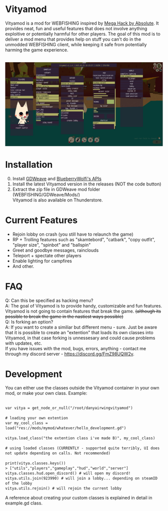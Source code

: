 # Vityamod

Vityamod is a mod for WEBFISHING inspired by [Mega Hack by Absolute](https://youtu.be/_fgQr0SSIys). It provides neat, fun and useful features that does not involve anything exploitive or potentially harmful for other players.
The goal of this mod is to deliver a mod menu that provides help on stuff you can't do in the unmodded WEBFISHING client, while keeping it safe from potentially harming the game experience. <br><br>

<p align="center">
  <img src="https://github.com/danyairwing/webfishing-vityamod/blob/main/previews/20250525161538_1.jpg?raw=true" />
</p>

# Installation 
0. Install [GDWeave](https://github.com/NotNite/GDWeave) and [BlueberryWolfi's APIs](https://github.com/BlueberryWolf/APIs)
1. Install the latest Vityamod version in the releases (NOT the code button)
2. Extract the zip file in GDWeave mod folder (WEBFISHING/GDWeave/Mods/) <br>
Vityamod is also available on Thunderstore.
# Current Features
* Rejoin lobby on crash (you still have to relaunch the game)
* RP + Trolling features such as "skamtebord", "catbark", "copy outfit", "player size", "spinbot" and "ballspin"
* Greet and goodbye messages, rainclouds
* Teleport + spectate other players
* Enable lighting for campfires
* And other.

# FAQ
Q: Can this be specified as hacking menu? <br>
A: The goal of Vityamod is to provide handy, customizable and fun features. Vityamod is not going to contain features that break the game. <s>(although its possible to break the game in the nastiest ways possible)</s> <br>
Q: Is forking an option? <br>
A: If you want to create a similiar but different menu - sure. Just be aware that it is possible to create an "extention" that loads its own classes into Vityamod, in that case forking is unnessesary and could cause problems with updates, etc. <br>
If you have issues with the mod, bugs, errors, anything - contact me through my discord server - https://discord.gg/FmZ98UQW2v.

# Development
You can either use the classes outside the Vityamod container in your own mod, or make your own class. Example:
```gdscript

var vitya = get_node_or_null("/root/danyairwingvityamod")

# loading your own extention
var my_cool_class = load("res://mods/mymod/whatever/hello_development.gd")

vitya.load_class("the extention class i've made B)", my_cool_class)

# using loaded classes (CURRENTLY - supported quite terribly, UI does not update depending on calls. Not recommended)

print(vitya.classes.keys())
> ["utils","players","gameplay","hud","world","server"]
vitya.classes.hud.open_discord() # will open my discord!
vitya.utils.join(923990) # will join a lobby... depending on steamID of the lobby
vitya.utils.rejoin() # will rejoin the current lobby

```
A reference about creating your custom classes is explained in detail in example.gd class.
